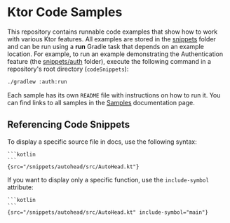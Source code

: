 # Ktor Code Samples

This repository contains runnable code examples that show how to work with various Ktor features. All examples are stored in the [snippets](snippets) folder and can be run using a **run** Gradle task that depends on an example location. For example, to run an example demonstrating the Authentication feature (the [snippets/auth](snippets/auth) folder), execute the following command in a repository's root directory (`codeSnippets`): 
```bash
./gradlew :auth:run
```
Each sample has its own `README` file with instructions on how to run it. You can find links to all samples in the [Samples](https://ktor.io/docs/samples.html) documentation page.

## Referencing Code Snippets
To display a specific source file in docs, use the following syntax:

````
```kotlin
```
{src="/snippets/autohead/src/AutoHead.kt"}
````
If you want to display only a specific function, use the `include-symbol` attribute:
````
```kotlin
```
{src="/snippets/autohead/src/AutoHead.kt" include-symbol="main"}
````